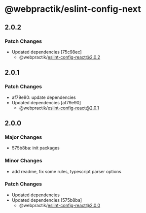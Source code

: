 # @webpractik/eslint-config-next

## 2.0.2

### Patch Changes

- Updated dependencies [75c98ec]
    - @webpractik/eslint-config-react@2.0.2

## 2.0.1

### Patch Changes

- af79e90: update dependencies
- Updated dependencies [af79e90]
    - @webpractik/eslint-config-react@2.0.1

## 2.0.0

### Major Changes

- 575b8ba: init packages

### Minor Changes

- add readme, fix some rules, typescript parser options

### Patch Changes

- Updated dependencies
- Updated dependencies [575b8ba]
    - @webpractik/eslint-config-react@2.0.0
